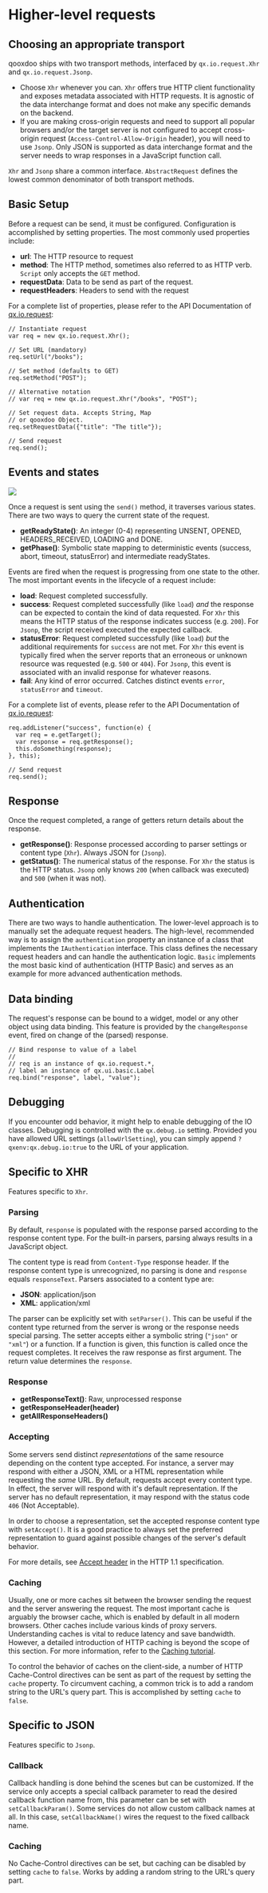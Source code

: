 Higher-level requests
=====================

Choosing an appropriate transport
---------------------------------

qooxdoo ships with two transport methods, interfaced by `qx.io.request.Xhr` and `qx.io.request.Jsonp`.

-   Choose `Xhr` whenever you can. `Xhr` offers true HTTP client functionality and exposes metadata associated with HTTP requests. It is agnostic of the data interchange format and does not make any specific demands on the backend.
-   If you are making cross-origin requests and need to support all popular browsers and/or the target server is not configured to accept cross-origin request (`Access-Control-Allow-Origin` header), you will need to use `Jsonp`. Only JSON is supported as data interchange format and the server needs to wrap responses in a JavaScript function call.

`Xhr` and `Jsonp` share a common interface. `AbstractRequest` defines the lowest common denominator of both transport methods.

Basic Setup
-----------

Before a request can be send, it must be configured. Configuration is accomplished by setting properties. The most commonly used properties include:

-   **url**: The HTTP resource to request
-   **method**: The HTTP method, sometimes also referred to as HTTP verb. `Script` only accepts the `GET` method.
-   **requestData**: Data to be send as part of the request.
-   **requestHeaders**: Headers to send with the request

For a complete list of properties, please refer to the API Documentation of [qx.io.request](http://www.qooxdoo.org/devel/api/#qx.io.request):

    // Instantiate request
    var req = new qx.io.request.Xhr();

    // Set URL (mandatory)
    req.setUrl("/books");

    // Set method (defaults to GET)
    req.setMethod("POST");

    // Alternative notation
    // var req = new qx.io.request.Xhr("/books", "POST");

    // Set request data. Accepts String, Map
    // or qooxdoo Object.
    req.setRequestData({"title": "The title"});

    // Send request
    req.send();

Events and states
-----------------

![](iorequestphases.jpg)

Once a request is sent using the `send()` method, it traverses various states. There are two ways to query the current state of the request.

-   **getReadyState()**: An integer (0-4) representing UNSENT, OPENED, HEADERS\_RECEIVED, LOADING and DONE.
-   **getPhase()**: Symbolic state mapping to deterministic events (success, abort, timeout, statusError) and intermediate readyStates.

Events are fired when the request is progressing from one state to the other. The most important events in the lifecycle of a request include:

-   **load**: Request completed successfully.
-   **success**: Request completed successfully (like `load`) *and* the response can be expected to contain the kind of data requested. For `Xhr` this means the HTTP status of the response indicates success (e.g. `200`). For `Jsonp`, the script received executed the expected callback.
-   **statusError**: Request completed successfully (like `load`) *but* the additional requirements for `success` are not met. For `Xhr` this event is typically fired when the server reports that an erroneous or unknown resource was requested (e.g. `500` or `404`). For `Jsonp`, this event is associated with an invalid response for whatever reasons.
-   **fail**: Any kind of error occurred. Catches distinct events `error`, `statusError` and `timeout`.

For a complete list of events, please refer to the API Documentation of [qx.io.request](http://www.qooxdoo.org/devel/api/#qx.io.request):

    req.addListener("success", function(e) {
      var req = e.getTarget();
      var response = req.getResponse();
      this.doSomething(response);
    }, this);

    // Send request
    req.send();

Response
--------

Once the request completed, a range of getters return details about the response.

-   **getResponse()**: Response processed according to parser settings or content type (`Xhr`). Always JSON for (`Jsonp`).
-   **getStatus()**: The numerical status of the response. For `Xhr` the status is the HTTP status. `Jsonp` only knows `200` (when callback was executed) and `500` (when it was not).

Authentication
--------------

There are two ways to handle authentication. The lower-level approach is to manually set the adequate request headers. The high-level, recommended way is to assign the `authentication` property an instance of a class that implements the `IAuthentication` interface. This class defines the necessary request headers and can handle the authentication logic. `Basic` implements the most basic kind of authentication (HTTP Basic) and serves as an example for more advanced authentication methods.

Data binding
------------

The request's response can be bound to a widget, model or any other object using data binding. This feature is provided by the `changeResponse` event, fired on change of the (parsed) response.

    // Bind response to value of a label
    //
    // req is an instance of qx.io.request.*,
    // label an instance of qx.ui.basic.Label
    req.bind("response", label, "value");

Debugging
---------

If you encounter odd behavior, it might help to enable debugging of the IO classes. Debugging is controlled with the `qx.debug.io` setting. Provided you have allowed URL settings (`allowUrlSetting`), you can simply append `?qxenv:qx.debug.io:true` to the URL of your application.

Specific to XHR
---------------

Features specific to `Xhr`.

### Parsing

By default, `response` is populated with the response parsed according to the response content type. For the built-in parsers, parsing always results in a JavaScript object.

The content type is read from `Content-Type` response header. If the response content type is unrecognized, no parsing is done and `response` equals `responseText`. Parsers associated to a content type are:

-   **JSON**: application/json
-   **XML**: application/xml

The parser can be explicitly set with `setParser()`. This can be useful if the content type returned from the server is wrong or the response needs special parsing. The setter accepts either a symbolic string (`"json"` or `"xml"`) or a function. If a function is given, this function is called once the request completes. It receives the raw response as first argument. The return value determines the `response`.

### Response

-   **getResponseText()**: Raw, unprocessed response
-   **getResponseHeader(header)**
-   **getAllResponseHeaders()**

### Accepting

Some servers send distinct *representations* of the same resource depending on the content type accepted. For instance, a server may respond with either a JSON, XML or a HTML representation while requesting the *same* URL. By default, requests accept every content type. In effect, the server will respond with it's default representation. If the server has no default representation, it may respond with the status code `406` (Not Acceptable).

In order to choose a representation, set the accepted response content type with `setAccept()`. It is a good practice to always set the preferred representation to guard against possible changes of the server's default behavior.

For more details, see [Accept header](http://www.w3.org/Protocols/rfc2616/rfc2616-sec14.html#sec14.1) in the HTTP 1.1 specification.

### Caching

Usually, one or more caches sit between the browser sending the request and the server answering the request. The most important cache is arguably the browser cache, which is enabled by default in all modern browsers. Other caches include various kinds of proxy servers. Understanding caches is vital to reduce latency and save bandwidth. However, a detailed introduction of HTTP caching is beyond the scope of this section. For more information, refer to the [Caching tutorial](http://www.mnot.net/cache_docs/).

To control the behavior of caches on the client-side, a number of HTTP Cache-Control directives can be sent as part of the request by setting the `cache` property. To circumvent caching, a common trick is to add a random string to the URL's query part. This is accomplished by setting `cache` to `false`.

Specific to JSON
----------------

Features specific to `Jsonp`.

### Callback

Callback handling is done behind the scenes but can be customized. If the service only accepts a special callback parameter to read the desired callback function name from, this parameter can be set with `setCallbackParam()`. Some services do not allow custom callback names at all. In this case, `setCallbackName()` wires the request to the fixed callback name.

### Caching

No Cache-Control directives can be set, but caching can be disabled by setting `cache` to `false`. Works by adding a random string to the URL's query part.
